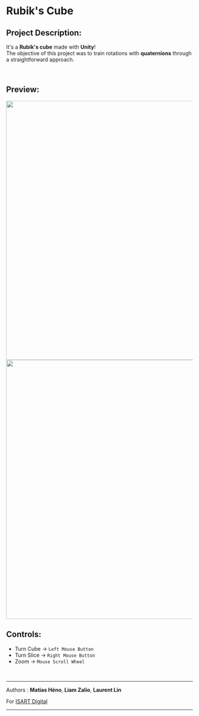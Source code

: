 # Rubik's Cube

## Project Description:

It's a **Rubik's cube** made with **Unity**! <br>
The objective of this project was to train rotations with **quaternions** through a straightforward approach.

<br />

## Preview:

<img src="Preview/RubiksGif.gif" style="width:700px;"/>
<img src="Preview/RubiksImage.jpg" style="width:700px;"/>

<br />

## Controls:
- Turn Cube → ```Left Mouse Button```
- Turn Slice → ```Right Mouse Button```
- Zoom → ```Mouse Scroll Wheel```

<br />
<hr />

Authors : **Matias Héno**, **Liam Zalio**, **Laurent Lin**

For [ISART Digital](https://www.isart.com)

<hr />
